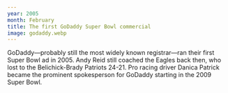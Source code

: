 ```yaml
---
year: 2005
month: February
title: The first GoDaddy Super Bowl commercial
image: godaddy.webp
---
```


GoDaddy—probably still the most widely known registrar—ran their first Super Bowl ad in 2005. Andy Reid still coached the Eagles back then, who lost to the Belichick-Brady Patriots 24-21. Pro racing driver Danica Patrick became the prominent spokesperson for GoDaddy starting in the 2009 Super Bowl.
